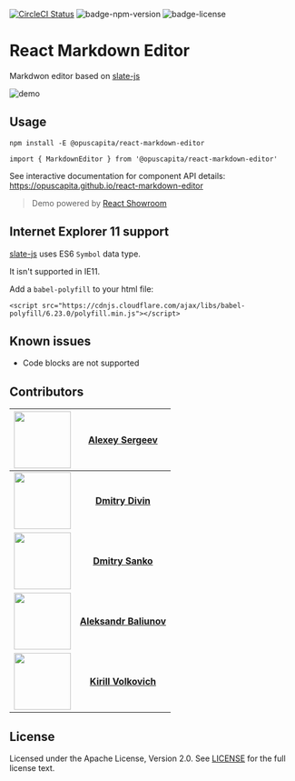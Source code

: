 [![CircleCI Status](https://circleci.com/gh/OpusCapita/react-markdown/tree/master.svg?style=shield&circle-token=:circle-token)](https://circleci.com/gh/OpusCapita/react-markdown-editor)
![badge-npm-version](https://img.shields.io/npm/v/@opuscapita/react-markdown-editor.svg) 
![badge-license](https://img.shields.io/github/license/OpusCapita/react-markdown-editor.svg)

# React Markdown Editor

Markdwon editor based on [slate-js](https://github.com/ianstormtaylor/slate)

![demo](https://github.com/OpusCapita/react-markdown-editor/demo.gif)

## Usage

`npm install -E @opuscapita/react-markdown-editor`

`import { MarkdownEditor } from '@opuscapita/react-markdown-editor'`

See interactive documentation for component API details: https://opuscapita.github.io/react-markdown-editor

> Demo powered by [React Showroom](https://github.com/OpusCapita/react-showroom-client)

## Internet Explorer 11 support

[slate-js](https://github.com/ianstormtaylor/slate) uses ES6 `Symbol` data type.

It isn't supported in IE11.

Add a `babel-polyfill` to your html file:

`<script src="https://cdnjs.cloudflare.com/ajax/libs/babel-polyfill/6.23.0/polyfill.min.js"></script>`

## Known issues

* Code blocks are not supported

## Contributors

| [<img src="https://avatars.githubusercontent.com/u/24603787?v=3" width="100px;"/>](https://github.com/asergeev-sc) | [**Alexey Sergeev**](https://github.com/asergeev-sc)     |
| :---: | :---: |
 [<img src="https://avatars.githubusercontent.com/u/24733803?v=3" width="100px;"/>](https://github.com/ddivin-sc) | [**Dmitry Divin**](https://github.com/ddivin-sc) |
 [<img src="https://avatars.githubusercontent.com/u/25082620?v=3" width="100px;"/>](https://github.com/dsanko-sc) | [**Dmitry Sanko**](https://github.com/dsanko-sc) |
  [<img src="https://avatars.githubusercontent.com/u/28590602?v=3" width="100px;"/>](https://github.com/abaliunov-sc) | [**Aleksandr Baliunov**](https://github.com/abaliunov-sc) |
| [<img src="https://avatars.githubusercontent.com/u/24652543?v=3" width="100px;"/>](https://github.com/kvolkovich-sc) | [**Kirill Volkovich**](https://github.com/kvolkovich-sc) |

## License

Licensed under the Apache License, Version 2.0. See [LICENSE](./LICENSE) for the full license text.
